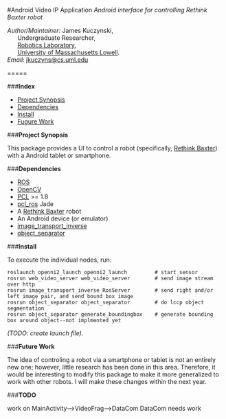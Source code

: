 #Android Video IP Application
*Android interface for controlling Rethink Baxter robot*

*Author/Maintainer:* James Kuczynski,  
&nbsp;&nbsp;&nbsp;&nbsp;&nbsp;&nbsp;Undergraduate Researcher,  
&nbsp;&nbsp;&nbsp;&nbsp;&nbsp;&nbsp;[Robotics Laboratory][5],  
&nbsp;&nbsp;&nbsp;&nbsp;&nbsp;&nbsp;[University of Massachusetts Lowell][4].  
*Email:* jkuczyns@cs.uml.edu

=====


###**Index**

- [Project Synopsis](#project-synopsis)
- [Dependencies](#dependencies)
- [Install](#install)
- [Fugure Work](#future-work)


###**Project Synopsis**

This package provides a UI to control a robot (specifically, [Rethink Baxter][6]) with a Android tablet or smartphone.


###**Dependencies**

- [ROS][1]
- [OpenCV][2]
- [PCL][3] >= 1.8
- [pcl_ros][3] Jade
- A [Rethink Baxter][6] robot
- An Android device (or emulator)
- [image_transport_inverse][7]
- [object_separator][8]


###**Install**

To execute the individual nodes, run:
```
roslaunch openni2_launch openni2_launch         # start sensor
rosrun web_video_server web_video_server        # send image stream over http
rosrun image_transport_inverse RosServer        # send right and/or left image pair, and send bound box image
rosrun object_separator object_separator        # do lccp object segmentation
rosrun object_separator generate_boundingbox    # generate bounding box around object--not implmented yet
```

*(TODO: create launch file).*


###**Future Work**

The idea of controling a robot via a smartphone or tablet is not an entirely new one; however, little research has been done in this area.  Therefore, it would be interesting to modify this package to make it more generalized to work with other robots.  I will make these changes within the next year.

###**TODO**

work on MainActivity-->VideoFrag-->DataCom
DataCom needs work


[1]: http://www.ros.org/
[2]: http://opencv.org/
[3]: http://pointclouds.org/
[4]: http://www.uml.edu/
[5]: http://robotics.cs.uml.edu/
[6]: http://www.rethinkrobotics.com/baxter/
[7]: https://github.com/DeepBlue14/image_transport_inverse
[8]: https://github.com/uml-robotics/object_separator


